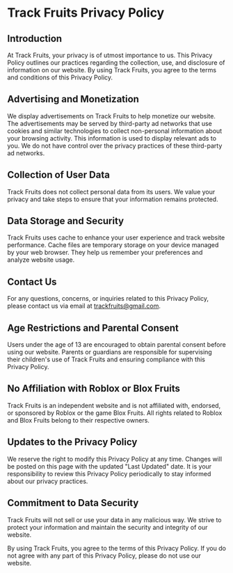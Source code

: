 # Track Fruits Privacy Policy

## Introduction
At Track Fruits, your privacy is of utmost importance to us. This Privacy Policy outlines our practices regarding the collection, use, and disclosure of information on our website. By using Track Fruits, you agree to the terms and conditions of this Privacy Policy.

## Advertising and Monetization
We display advertisements on Track Fruits to help monetize our website. The advertisements may be served by third-party ad networks that use cookies and similar technologies to collect non-personal information about your browsing activity. This information is used to display relevant ads to you. We do not have control over the privacy practices of these third-party ad networks.

## Collection of User Data
Track Fruits does not collect personal data from its users. We value your privacy and take steps to ensure that your information remains protected.

## Data Storage and Security
Track Fruits uses cache to enhance your user experience and track website performance. Cache files are temporary storage on your device managed by your web browser. They help us remember your preferences and analyze website usage.

## Contact Us
For any questions, concerns, or inquiries related to this Privacy Policy, please contact us via email at [trackfruits@gmail.com](mailto:trackfruits@gmail.com).

## Age Restrictions and Parental Consent
Users under the age of 13 are encouraged to obtain parental consent before using our website. Parents or guardians are responsible for supervising their children's use of Track Fruits and ensuring compliance with this Privacy Policy.

## No Affiliation with Roblox or Blox Fruits
Track Fruits is an independent website and is not affiliated with, endorsed, or sponsored by Roblox or the game Blox Fruits. All rights related to Roblox and Blox Fruits belong to their respective owners.

## Updates to the Privacy Policy
We reserve the right to modify this Privacy Policy at any time. Changes will be posted on this page with the updated "Last Updated" date. It is your responsibility to review this Privacy Policy periodically to stay informed about our privacy practices.

## Commitment to Data Security
Track Fruits will not sell or use your data in any malicious way. We strive to protect your information and maintain the security and integrity of our website.

By using Track Fruits, you agree to the terms of this Privacy Policy. If you do not agree with any part of this Privacy Policy, please do not use our website.
